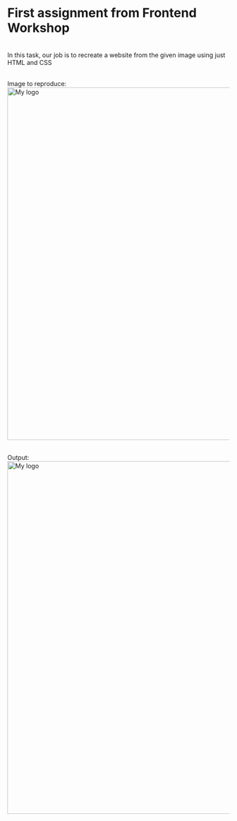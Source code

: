 <h1>First assignment from Frontend Workshop</h1> <br>
In this task, our job is to recreate a website from the given image using just HTML and CSS <br><br>

Image to reproduce: <br>
<img src="https://github.com/user-attachments/assets/51ac2d5d-3d03-4203-a43b-f73b49210c1b" alt="My logo" height="800"/>

<br>
Output: <br>
<img src="https://github.com/user-attachments/assets/33f034ff-436f-4721-b802-7fdb2d21abde" alt="My logo" height="800"/>
